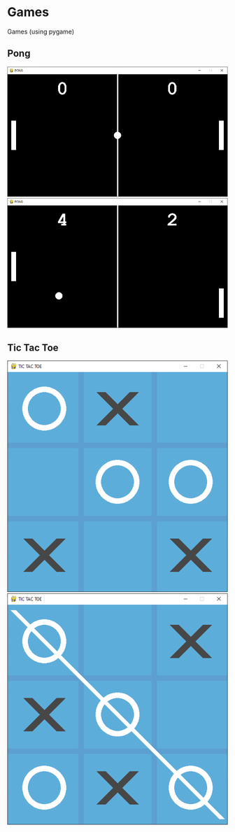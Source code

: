 # Games
Games (using pygame)
## Pong
![alt text](https://github.com/thaispapa/Games/blob/master/pong.png)
![alt text](https://github.com/thaispapa/Games/blob/master/playing_pong.png)
## Tic Tac Toe
![alt text](https://github.com/thaispapa/Games/blob/master/tictactoe.png)
![alt text](https://github.com/thaispapa/Games/blob/master/tictactoe_win.png)
